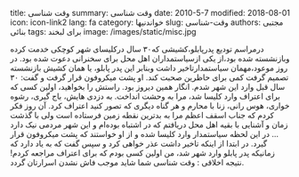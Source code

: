 title: وقت شناسی
summary: وقت شناسی
date: 2010-5-7
modified: 2018-08-01
icon:  icon-link2
lang: fa
category: خواندنیها
slug: وقت-شناسی
authors: مجتبی بنائی
tags: برای لبخند
image: /images/static/misc.jpg

درمراسم تودیع پدرپابلو،کشیشی که۳۰ سال درکلیسای شهر کوچکی خدمت کرده  وبازنشسته شده بود،از یکی‌ ازسیاستمداران اهل محل برای سخنرانی دعوت شده  بود.  در روز موعود،مهمان سیاستمدارتاخیر داشت وبنابر این پدر پابلو، یا همان  کشیش بازنشسته تصمیم گرفت کمی‌ برای حاظرین صحبت کند. او پشت میکروفون  قرار گرفت و گفت: ۳۰ سال قبل وارد این شهر شدم. انگار همین دیروز بود.  راستش را بخواهید، اولین کسی‌ که برای اعتراف وارد کلیسا شد، مرا به وحشت  انداخت. به دزدی هایش، باج گیری، رشوه خواری، هوس رانی‌، زنا با محارم و هر  گناه دیگری که تصور کنید اعتراف کرد. آن روز فکر کردم که جناب اسقف اعظم  مرا به بدترین نقطه زمین فرستاده است ولی‌ با گذشت زمان و آشنایی با بقیه  اهل محل دریافتم که در اشتباه بوده‌ام و این شهر مردمی نیک دارد ...  در این  لحظه سیاستمدار وارد کلیسا شده و از او خواستند که پشت میکروفون قرار  گیرد. در ابتدا از اینکه تاخیر داشت عذر خواهی‌ کرد و سپس گفت که به یاد  دارد که زمانیکه پدر پابلو وارد شهر شد، من اولین کسی‌ بودم که برای اعتراف  مراجعه کردم! نتیجه اخلاقی : وقت شناسی شما شاید موجب فاش نشدن اسرارتان  گردد.